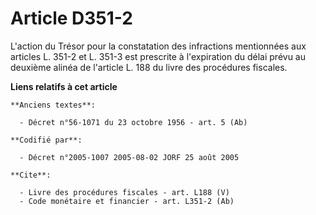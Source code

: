 # Article D351-2

L'action du Trésor pour la constatation des infractions mentionnées aux articles L. 351-2 et L. 351-3 est prescrite à
l'expiration du délai prévu au deuxième alinéa de l'article L. 188 du livre des procédures fiscales.

**Liens relatifs à cet article**

	**Anciens textes**:

	  - Décret n°56-1071 du 23 octobre 1956 - art. 5 (Ab)

	**Codifié par**:

	  - Décret n°2005-1007 2005-08-02 JORF 25 août 2005

	**Cite**:

	  - Livre des procédures fiscales - art. L188 (V)
	  - Code monétaire et financier - art. L351-2 (Ab)
